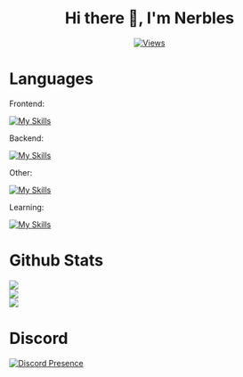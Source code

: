 <h1 align="center">
Hi there 👋, I'm Nerbles
</h1>   
<div align="center">          
  
  [![Views](https://komarev.com/ghpvc/?username=Nerbles1&color=blueviolet&style=for-the-badge)](https://komarev.com)       
</div>    

# Languages  
Frontend:  

[![My Skills](https://skillicons.dev/icons?i=js,html,css)](https://skillicons.dev)

Backend:  

[![My Skills](https://skillicons.dev/icons?i=nodejs,mongodb,java)](https://skillicons.dev)   

Other:   

[![My Skills](https://skillicons.dev/icons?i=godot,discordjs)](https://skillicons.dev)   

Learning:   

[![My Skills](https://skillicons.dev/icons?i=cpp)](https://skillicons.dev)     

# Github Stats    
![](https://github-readme-stats.vercel.app/api?username=Nerbles1&show_icons=true&theme=radical)   
![](https://github-readme-streak-stats.herokuapp.com/?user=Nerbles1&theme=radical&hide_border=false)<br/>
![](https://github-readme-stats.vercel.app/api/top-langs/?username=Nerbles1&theme=radical&hide_border=false&include_all_commits=false&count_private=false&layout=compact)    

# Discord   

[![Discord Presence](https://lanyard.cnrad.dev/api/477572353602224160)](https://discord.com/users/477572353602224160)   
